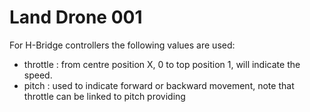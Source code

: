 # Land Drone 001

For H-Bridge controllers the following values are used:


- throttle : from centre position X, 0 to top position 1, will indicate the speed.
- pitch : used to indicate forward or backward movement, note that throttle can be linked to pitch providing